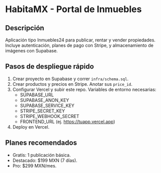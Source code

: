 # HabitaMX - Portal de Inmuebles

## Descripción
Aplicación tipo Inmuebles24 para publicar, rentar y vender propiedades. Incluye autenticación, planes de pago con Stripe, y almacenamiento de imágenes con Supabase.

## Pasos de despliegue rápido
1. Crear proyecto en Supabase y correr `infra/schema.sql`.
2. Crear productos y precios en Stripe. Anotar sus `price_id`.
3. Configurar Vercel y subir este repo. Variables de entorno necesarias:
   - SUPABASE_URL
   - SUPABASE_ANON_KEY
   - SUPABASE_SERVICE_KEY
   - STRIPE_SECRET_KEY
   - STRIPE_WEBHOOK_SECRET
   - FRONTEND_URL (ej. https://tuapp.vercel.app)
4. Deploy en Vercel.

## Planes recomendados
- Gratis: 1 publicación básica.
- Destacado: $199 MXN (7 días).
- Pro: $299 MXN/mes.

